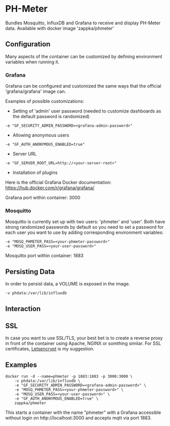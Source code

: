 # PH-Meter
Bundles Mosquitto, InfluxDB and Grafana to receive and display PH-Meter data.
Available with docker image 'zappka/phmeter'

## Configuration

Many aspects of the container can be customized by defining environment variables when running it.

### Grafana

Grafana can be configured and customized the same ways that the official  'grafana/grafana' image can.

Examples of possible customizations:

* Setting of 'admin' user password (needed to customize dashboards as the default password is randomized)
```
-e "GF_SECURITY_ADMIN_PASSWORD=<grafana-admin-password>"
```
* Allowing anonymous users
```
-e "GF_AUTH_ANONYMOUS_ENABLED=true"
```
* Server URL
```
-e "GF_SERVER_ROOT_URL=http://<your-server-root>"
```
* Installation of plugins

Here is the official Grafana Docker documentation: https://hub.docker.com/r/grafana/grafana/

Grafana port within container: 3000

### Mosquitto

Mosquitto is currently set up with two users: 'phmeter' and 'user'. Both have strong randomized passwords by default so you need to set a password for each user you want to use by adding corresponding environment variables:

```
-e "MOSQ_PHMETER_PASS=<your-phmeter-password>"
-e "MOSQ_USER_PASS=<your-user-password>"
```
Mosquitto port within container: 1883

## Persisting Data

In order to persist data, a VOLUME is exposed in the image.
```
-v phdata:/var/lib/influxdb
```

## Interaction

## SSL

In case you want to use SSL/TLS, your best bet is to create a reverse proxy in front of the container using Apache, NGINX or somthing similar. For SSL certificates, [Letsencrypt](https://letsencrypt.org/) is my suggestion.

## Examples

```
docker run -d --name=phmeter -p 1883:1883 -p 3000:3000 \
    -v phdata:/var/lib/influxdb \
    -e "GF_SECURITY_ADMIN_PASSWORD=<grafana-admin-password>" \
    -e "MOSQ_PHMETER_PASS=<your-phmeter-password>" \
    -e "MOSQ_USER_PASS=<your-user-password>" \
    -e "GF_AUTH_ANONYMOUS_ENABLED=true" \
    zappka/phmeter
```
This starts a container with the name "phmeter" with a Grafana accessible without login on http://localhost:3000 and accepts mqtt via port 1883.